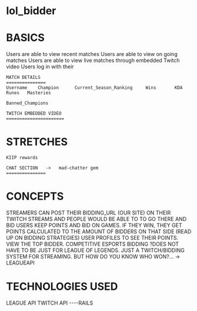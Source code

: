 lol_bidder
==========

BASICS
===========
Users are able to view recent matches
Users are able to view on going matches
Users are able to view live matches through embedded Twitch video
Users log in with their 

	
	MATCH DETAILS
	===============
	Username    Champion      Current_Season_Ranking     Wins       KDA     Runes   Masteries

	Banned_Champions

	TWITCH EMBEDDED VIDEO
	======================









STRETCHES
===========
	KIIP rewards

	CHAT SECTION   ->   mad-chatter gem
	===============








CONCEPTS
=========
STREAMERS CAN POST THEIR BIDDING_URL (OUR SITE) ON THEIR TWITCH STREAMS AND PEOPLE WOULD BE ABLE TO TO GO THERE AND BID
USERS KEEP POINTS AND BID ON GAMES. IF THEY WIN, THEY GET POINTS CALCULATED TO THE AMOUNT OF BIDDERS ON THAT SIDE (READ UP ON BIDDING STRATEGIES)
USER PROFILES TO SEE THEIR POINTS. VIEW THE TOP BIDDER.
COMPETITIVE ESPORTS BIDDING
?DOES NOT HAVE TO BE JUST FOR LEAGUE OF LEGENDS. JUST A TWITCH/BIDDING SYSTEM FOR STREAMING. BUT HOW DO YOU KNOW WHO WON?... -> LEAGUEAPI








TECHNOLOGIES USED
=================
LEAGUE API
TWITCH API
----RAILS 


